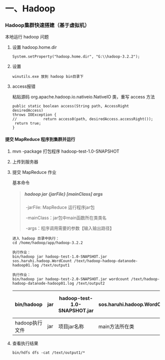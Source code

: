 # 一、Hadoop





### Hadoop集群快速搭建（基于虚拟机）





本地运行 hadoop 问题

1. 设置 hadoop.home.dir

   ```
   System.setProperty("hadoop.home.dir", "G:\\hadoop-3.2.2");
   ```

2. 设置

   ```
   winutils.exe 放到 hadoop bin目录下
   ```

3. access报错

   粘贴源码 org.apache.hadoop.io.nativeio.NativeIO 类，重写 access 方法

   ```
   public static boolean access(String path, AccessRight desiredAccess)
   throws IOException {
   //            return access0(path, desiredAccess.accessRight());
   	return true;
   }
   ```

   

#### 提交 MapReduce 程序到集群并运行

1. mvn -package 打包程序 hadoop-test-1.0-SNAPSHOT

2. 上传到服务器

3. 提交 MapReduce 作业

   基本命令

   > ##### hadoop	jar	{jarFile}	[mainClass]	args
   >
   > ​	-jarFile: MapReduce 运行程序jar包
   >
   > ​	-mainClass：jar包中main函数所在类类名
   >
   > ​	-args：程序调用需要的参数【输入输出路径】

   ```
   进入 hadoop 目录中执行：
   cd /home/hadoop/app/hadoop-3.2.2
   
   执行作业：
   bin/hadoop jar hadoop-test-1.0-SNAPSHOT.jar sos.haruhi.hadoop.WordCount /text/hadoop-hadoop-datanode-hadoop01.log /text/output1
   
   执行作业：
   bin/hadoop jar hadoop-test-2.0-SNAPSHOT.jar wordcount /text/hadoop-hadoop-datanode-hadoop01.log /text/output2
   ```

   | bin/hadoop     | jar  | hadoop-test-1.0-SNAPSHOT.jar | sos.haruhi.hadoop.WordCount | /text/hadoop-hadoop-datanode-hadoop01.log | /text/output1 |
   | -------------- | ---- | ---------------------------- | --------------------------- | ----------------------------------------- | ------------- |
   | hadoop执行文件 | jar  | 项目jar名称                  | main方法所在类              | 输入文件在hadoop中路径                    | 输出文件路径  |

4. 查看执行结果

   ```
   bin/hdfs dfs -cat /text/output1/*
   ```

   